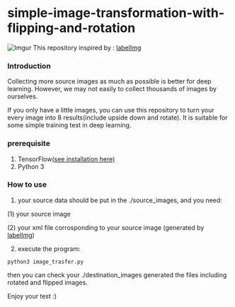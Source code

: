 # simple-image-transformation-with-flipping-and-rotation

![Imgur](https://i.imgur.com/vg4TaJO.jpg)
This repository inspired by : [labelImg](https://github.com/tzutalin/labelImg)


### Introduction

Collecting more source images as much as possible is better for deep learning. However, we may not easily to collect thousands of images by ourselves.

If you only have a little images, you can use this repository to turn your every image into 8 results(include upside down and rotate). It is suitable for some simple training test in deep learning.

### prerequisite

1. TensorFlow[(see installation here)](https://www.tensorflow.org/install/pip)
2. Python 3


### How to use

1. your source data should be put in the ./source_images, and you need:
 
 (1) your source image
 
 (2) your xml file corrosponding to your source image (generated by [labelImg](https://github.com/tzutalin/labelImg))
 
2. execute the program:
```
python3 image_trasfer.py
```
then you can check your ./destination_images generated the files including rotated and flipped images.


Enjoy your test :)
